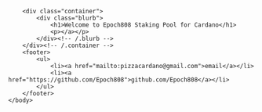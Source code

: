 <!DOCTYPE html>
<html>
	<head>
		<title>Epoch808 Staking Pool</title>
	</head>
	<body>
		
		<div class="container">
    		<div class="blurb">
        		<h1>Welcome to Epoch808 Staking Pool for Cardano</h1>
				<p></a></p>
    		</div><!-- /.blurb -->
		</div><!-- /.container -->
		<footer>
    		<ul>
        		<li><a href="mailto:pizzacardano@gmail.com">email</a></li>
        		<li><a href="https://github.com/Epoch808">github.com/Epoch808</a></li>
			</ul>
		</footer>
	</body>
</html>
